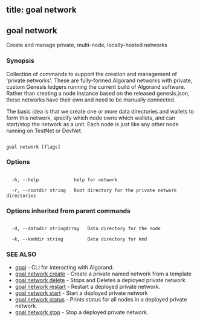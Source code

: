title: goal network
---
## goal network



Create and manage private, multi-node, locally-hosted networks



### Synopsis



Collection of commands to support the creation and management of 'private networks'. These are fully-formed Algorand networks with private, custom Genesis ledgers running the current build of Algorand software. Rather than creating a node instance based on the released genesis.json, these networks have their own and need to be manually connected.



The basic idea is that we create one or more data directories and wallets to form this network, specify which node owns which wallets, and can start/stop the network as a unit. Each node is just like any other node running on TestNet or DevNet.



```

goal network [flags]

```



### Options



```

  -h, --help             help for network

  -r, --rootdir string   Root directory for the private network directories

```



### Options inherited from parent commands



```

  -d, --datadir stringArray   Data directory for the node

  -k, --kmddir string         Data directory for kmd

```



### SEE ALSO



* [goal](../../../goal/goal/)	 - CLI for interacting with Algorand.
* [goal network create](../create/)	 - Create a private named network from a template
* [goal network delete](../delete/)	 - Stops and Deletes a deployed private network
* [goal network restart](../restart/)	 - Restart a deployed private network.
* [goal network start](../start/)	 - Start a deployed private network
* [goal network status](../status/)	 - Prints status for all nodes in a deployed private network.
* [goal network stop](../stop/)	 - Stop a deployed private network.




